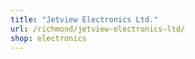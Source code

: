 ```yaml
---
title: "Jetview Electronics Ltd."
url: /richmond/jetview-electronics-ltd/
shop: electronics
---
```

